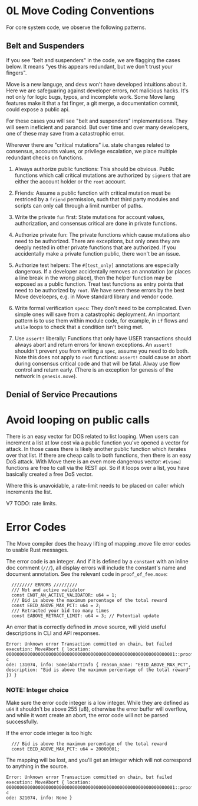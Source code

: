 # 0L Move Coding Conventions
For core system code, we observe the following patterns.

## Belt and Suspenders

If you see "belt and suspenders" in the code, we are flagging the cases below. It means "yes this appears redundant, but we don't trust your fingers".

 Move is a new languge, and devs won't have developed intuitions about it. Here we are safeguaring against developer errors, not malicious hacks. It's not only for logic bugs, typos, and incomplete work. Some  Move lang features make it that a fat finger, a git merge, a documentation commit, could expose a public api.

For these cases you will see "belt and suspenders" implementations. They will seem ineficient and paranoid. But over time and over many developers, one of these may save from a catastrophic error.

Wherever there are "critical mutations" i.e. state changes related to consensus, accounts values, or privilege escalation, we place multiple redundant checks on functions.


1. Always authorize public functions: This should be obvious. Public functions which call critical mutations are authorized by `signer`s that are either the account holder or the `root` account.

2. Friends: Assume a public function with critical mutation must be restriced by a `friend` permission, such that third party modules and scripts can only call through a limit number of paths.

3. Write the private `fun` first: State mutations for account values, authorization, and consensus critical are done in private functions.

4. Authorize private fun: The private functions which cause mutations also need to be authorized. There are exceptions, but only ones they are deeply nested in other private functions that are authorized. If you accidentally make a private function public, there won't be an issue.

5. Authorize test helpers: The `#[test_only]` annotations are especially dangerous. If a developer accidentally removes an annotation (or places a line break in the wrong place), then the helper function may be exposed as a public function. Treat test functions as entry points that need to be authorized by `root`. We have seen these errors by the best Move develoeprs, e.g. in Move standard library and vendor code.

6. Write formal verification `specs`: They don't need to be complicated. Even simple ones will save from a catastrophic deployment. An important pattern is to use them within module code, for example, in `if` flows and `while` loops to check that a condition isn't being met.

7. Use `assert!` liberally:  Functions that only have USER transactions should always abort and return errors for known exceptions. An `assert!` shouldn't prevent you from writing a `spec`, assume you need to do both. Note this does not apply to `root` functions: `assert!` could cause an abort during consensus critical code and that will be fatal. Alway use flow control and return early. (There is an exception for genesis of the network in `genesis.move`).

## Denial of Service Precautions

# Avoid looping on public calls
There is an easy vector for DOS related to list looping. When users can increment a list at low cost via a public function you've opened a vector for attack. In those cases there is likely another public function which iterates over that list. If there are cheap calls to both functions, then there is an easy DoS attack. With Move there is an even more dangerous vector:  `#[view]` functions are free to call via the REST api. So if it loops over a list, you have basically created a free DoS vector.

Where this is unavoidable, a rate-limit needs to be placed on caller which increments the list.

V7 TODO: rate limits.

# Error Codes

The Move compiler does the heavy lifting of mapping .move file error codes to usable Rust messages.

The error code is an integer. And if it is defined by a `constant` with an inline doc comment (`///`), all display errors will include the constant's name and document annotation. See the relevant code in `proof_of_fee.move`:
```
  //////// ERRORS /////////
  /// Not and active validator
  const ENOT_AN_ACTIVE_VALIDATOR: u64 = 1;
  /// Bid is above the maximum percentage of the total reward
  const EBID_ABOVE_MAX_PCT: u64 = 2;
  /// Retracted your bid too many times
  const EABOVE_RETRACT_LIMIT: u64 = 3; // Potential update
```

An error that is correctly defined in .move source, will yield useful descriptions in CLI and API responses.
```
Error: Unknown error Transaction committed on chain, but failed execution: MoveAbort { location: 0000000000000000000000000000000000000000000000000000000000000001::proof_of_fee, c
ode: 131074, info: Some(AbortInfo { reason_name: "EBID_ABOVE_MAX_PCT", description: "Bid is above the maximum percentage of the total reward" }) }
```

### NOTE: Integer choice
Make sure the error code integer is a low integer. While they are defined as `u64` it shouldn't be above 255 (u8), otherwise the error buffer will overflow, and while it wont create an abort, the error code will not be parsed successfully.


If the error code integer is too high:

```
  /// Bid is above the maximum percentage of the total reward
  const EBID_ABOVE_MAX_PCT: u64 = 20000001;
```

The mapping will be lost, and you'll get an integer which will not correspond to anything in the source.
```
Error: Unknown error Transaction committed on chain, but failed execution: MoveAbort { location: 0000000000000000000000000000000000000000000000000000000000000001::proof_of_fee, c
ode: 321074, info: None }
```
